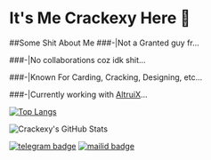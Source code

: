 # It's Me Crackexy Here 🥰

##Some Shit About Me
###-|Not a Granted guy fr...

###-|No collaborations coz idk shit...

###-|Known For Carding, Cracking, Designing, etc...

###-|Currently working with [AltruiX](github.com/AltruiX)...

[![Top Langs](https://github-readme-stats.vercel.app/api/top-langs/?username=crackexy&hide=dockerfile)](https://github.com/Crackexy)

![Crackexy's GitHub Stats](https://github-readme-stats.vercel.app/api?username=Crackexy&show_icons=true&theme=default&hide=stars)

[![telegram badge](https://img.shields.io/badge/@Crackexy-30302f?style=for-the-badge&logo=telegram)](https://t.me/Crackexy)
[![mailid badge](https://img.shields.io/badge/Crackexy-30302f?style=for-the-badge&logo=gmail)](https:mailto:Crackexy@gmail.com)
